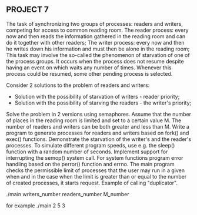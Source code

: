 ## PROJECT 7

The task of synchronizing two groups of processes: readers and writers, competing for access to
common reading room. The reader process: every now and then reads the information gathered in the reading room and can
do it together with other readers; The writer process: every now and then he writes down his information and must
then be alone in the reading room; This task may involve the so-called the phenomenon of starvation of one of the
process groups. It occurs when the process does not resume despite having an event on
which waits any number of times. Whenever this process could be resumed,
some other pending process is selected.

Consider 2 solutions to the problem of readers and writers:

- Solution with the possibility of starvation of writers - reader priority;
- Solution with the possibility of starving the readers - the writer's priority;

Solve the problem in 2 versions using semaphores. Assume that the number of places in the reading room is
limited and set to a certain value M. The number of readers and writers can be both greater
and less than M. Write a program to generate processes for readers and writers based on
fork() and exec() functions. Demonstrate the starvation of the writer's and the reader's processes.
To simulate different program speeds, use e.g. the sleep() function with a random number of seconds.
Implement support for interrupting the semop() system call. For system functions
program error handling based on the perror() function and errno.
The main program checks the permissible limit of processes that the user may run in a given
when and in the case when the limit is greater than or equal to the number of created processes, it starts
request.
Example of calling "duplicator".

./main writers_number readers_number M_number

for example
./main 2 5 3
